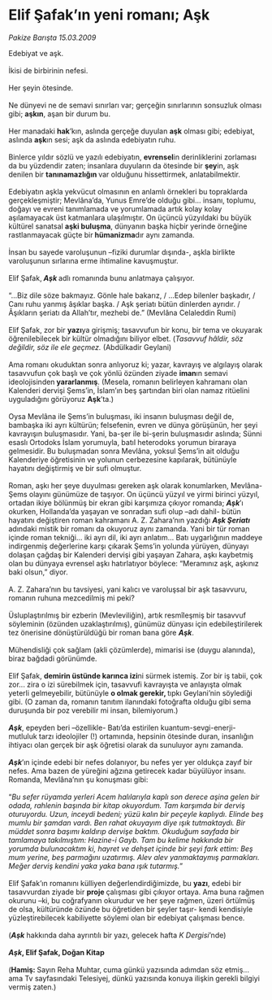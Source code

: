 # Elif Şafak’ın yeni romanı; Aşk

*Pakize Barışta 15.03.2009*

<div class="taraf_structure_2col_1zq">
<div class="margen_n">



 <p>Edebiyat ve aşk. <br/><br/>İkisi de birbirinin nefesi. <br/><br/>Her şeyin ötesinde. <br/><br/>Ne dünyevi ne de semavi sınırları var; gerçeğin sınırlarının sonsuzluk olması gibi; <b>aşkın</b>, aşan bir durum bu. <br/><br/>Her manadaki <b>hak</b>’kın, aslında gerçeğe duyulan <b>aşk</b> olması gibi; edebiyat, aslında <b>aşk</b>ın sesi; aşk da aslında edebiyatın ruhu. <br/><br/>Binlerce yıldır sözlü ve yazılı edebiyatın, <b>evrensel</b>in derinliklerini zorlaması da bu yüzdendir zaten; insanlara duyuların da ötesinde bir <b>şey</b>in, aşk denilen bir <b>tanınamazlığın </b>var olduğunu hissettirmek, anlatabilmektir. <br/><br/>Edebiyatın aşkla yekvücut olmasının en anlamlı örnekleri bu topraklarda gerçekleşmiştir; Mevlâna’da, Yunus Emre’de olduğu gibi... insanı, toplumu, doğayı ve evreni tanımlamada ve yorumlamada artık kolay kolay aşılamayacak üst katmanlara ulaşılmıştır. On üçüncü yüzyıldaki bu büyük kültürel sanatsal <b>aşki buluşma</b>, dünyanın başka hiçbir yerinde örneğine rastlanmayacak güçte bir<b> hümanizma</b>dır aynı zamanda. <br/><br/>İnsan bu sayede varoluşunun –fiziki durumlar dışında-, aşkla birlikte varoluşunun sırlarına erme ihtimaline kavuşmuştur. <br/><br/>Elif Şafak,<b><i> Aşk </i></b>adlı romanında bunu anlatmaya çalışıyor. <br/><br/>“...Biz dile söze bakmayız. Gönle hale bakarız, / ...Edep bilenler başkadır, / Canı ruhu yanmış âşıklar başka. / Aşk şeriatı bütün dinlerden ayrıdır. / Âşıkların şeriatı da Allah’tır, mezhebi de.” (Mevlâna Celaleddin Rumi) <br/><br/>Elif Şafak, zor bir <b>yazı</b>ya girişmiş; tasavvufun bir konu, bir tema ve okuyarak öğrenilebilecek bir kültür olmadığını biliyor elbet. (<i>Tasavvuf hâldir, söz değildir, söz ile ele geçmez.</i> (Abdülkadir Geylani) <br/><br/>Ama romanı okuduktan sonra anlıyoruz ki; yazar, kavrayış ve algılayış olarak tasavvufun çok başlı ve çok yönlü özünden ziyade <b>iman</b>ın semavi ideolojisinden<b> yararlanmış</b>. (Mesela, romanın belirleyen kahramanı olan Kalenderi dervişi Şems’in, İslam’ın beş şartından biri olan namaz ritüelini uyguladığını görüyoruz <b>Aşk</b>’ta.) <br/><br/>Oysa Mevlâna ile Şems’in buluşması, iki insanın buluşması değil de, bambaşka iki ayrı kültürün; felsefenin, evren ve dünya görüşünün, her şeyi kavrayışın buluşmasıdır. Yani, ba-şer ile bi-şerin buluşmasıdır aslında; Sünni esaslı Ortodoks İslam yorumuyla, batıl heterodoks yorumun biraraya gelmesidir. Bu buluşmadan sonra Mevlâna, yoksul Şems’in ait olduğu Kalenderiye öğretisinin ve yolunun cerbezesine kapılarak, bütünüyle hayatını değiştirmiş ve bir sufi olmuştur. <br/><br/>Roman, aşkı her şeye duyulması gereken aşk olarak konumlarken, Mevlâna-Şems olayını günümüze de taşıyor. On üçüncü yüzyıl ve yirmi birinci yüzyıl, ortadan ikiye bölünmüş bir ekran gibi karşımıza çıkıyor romanda; <b><i>Aşk</i></b>’ı okurken, Hollanda’da yaşayan ve sonradan sufi olup –adı dahil- bütün hayatını değiştiren roman kahramanı A. Z. Zahara’nın yazdığı <b><i>Aşk Şeriatı</i></b> adındaki mistik bir romanı da okuyoruz aynı zamanda. Yani bir tür roman içinde roman tekniği... iki ayrı dil, iki ayrı anlatım... Batı uygarlığının maddeye indirgenmiş değerlerine karşı çıkarak Şems’in yolunda yürüyen, dünyayı dolaşan çağdaş bir Kalenderi dervişi gibi yaşayan Zahara, aşkı kaybetmiş olan bu dünyaya evrensel aşkı hatırlatıyor böylece: “Meramınız aşk, aşkınız baki olsun,” diyor. <br/><br/>A. Z. Zahara’nın bu tavsiyesi, yani kalıcı ve varoluşsal bir aşk tasavvuru, romanın ruhuna mezcedilmiş mi peki? <br/><br/>Üsluplaştırılmış bir ezberin (Mevleviliğin), artık resmîleşmiş bir tasavvuf söyleminin (özünden uzaklaştırılmış), günümüz dünyası için edebileştirilerek tez önerisine dönüştürüldüğü bir roman bana göre <b><i>Aşk</i></b>. <br/><br/>Mühendisliği çok sağlam (akli çözümlerde), mimarisi ise (duygu alanında), biraz bağdadi görünümde. <br/><br/>Elif Şafak, <b>demirin üstünde karınca izi</b>ni sürmek istemiş. Zor bir iş tabii, çok zor... zira o izi sürebilmek için, tasavvufi kavrayışta ve anlayışta olmak yeterli gelmeyebilir, bütünüyle <b>o olmak gerekir, </b>tıpkı Geylani’nin söylediği gibi. (O zaman da, romanın tanıtım ilanındaki fotoğrafta olduğu gibi sema duruşunda bir poz verebilir mi insan, bilemiyorum.)<b><i> <br/><br/>Aşk</i></b>, epeyden beri –özellikle- Batı’da estirilen kuantum-sevgi-enerji-mutluluk tarzı ideolojiler (!) ortamında, hepsinin ötesinde duran, insanlığın ihtiyacı olan gerçek bir aşk öğretisi olarak da sunuluyor aynı zamanda. <b><br/><br/><em>Aşk</em></b>’ın içinde edebi bir nefes dolanıyor, bu nefes yer yer oldukça zayıf bir nefes. Ama bazen de yüreğini ağzına getirecek kadar büyülüyor insanı. Romanda, Mevlâna’nın şu konuşması gibi: <br/><br/>“<i>Bu sefer rüyamda yerleri Acem halılarıyla kaplı son derece aşina gelen bir odada, rahlenin başında bir kitap okuyordum. Tam karşımda bir derviş oturuyordu. Uzun, inceydi bedeni; yüzü kalın bir peçeyle kaplıydı. Elinde beş mumlu bir şamdan vardı. Ben rahat okuyayım diye ışık tutmaktaydı. Bir müddet sonra başımı kaldırıp dervişe baktım. Okuduğum sayfada bir tamlamaya takılmıştım: Hazine-i Gayb. Tam bu kelime hakkında bir yorumda bulunacaktım ki, hayret ve dehşet içinde bir şeyi fark ettim: Beş mum yerine, beş parmağını uzatırmış. Alev alev yanmaktaymış parmakları. Meğer derviş kendini yaka yaka bana ışık tutarmış.</i>” <br/><br/>Elif Şafak’ın romanını külliyen değerlendirdiğimizde, bu <b>yazı</b>, edebi bir tasavvurdan ziyade bir <b>proje </b>çalışması gibi çıkıyor ortaya. Ama buna rağmen okurunu –ki, bu coğrafyanın okurudur ve her şeye rağmen, üzeri örtülmüş de olsa, kültüründe özünde bu öğretiden bir şeyler taşır- kendi kendisiyle yüzleştirebilecek kabiliyette söylemi olan bir edebiyat çalışması bence. <br/><br/>(<b><i>Aşk</i></b> hakkında daha ayrıntılı bir yazı, gelecek hafta <i>K Dergisi</i>’nde)<b> <i><br/><br/>Aşk</i>, Elif Şafak, Doğan Kitap</b> <br/><br/>(<b>Hamiş: </b>Sayın Reha Muhtar,<b> </b>cuma günkü yazısında adımdan söz etmiş... ama Tv sayfasındaki Telesiyej, dünkü yazısında konuya ilişkin gerekli bilgiyi vermiş zaten.)</p>
<br/>
<br/>
<br/>



<br/>


<div id="taraf_not">
</div>

</div>


</div>

